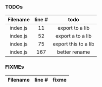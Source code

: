 ### TODOs
| Filename | line # | todo
|:--------:|:------:|:------:
| index.js | 11 | export to a lib
| index.js | 52 | export a to a lib
| index.js | 75 | export this to a lib
| index.js | 167 | better rename


### FIXMEs
| Filename | line # | fixme
|:--------:|:------:|:------:

